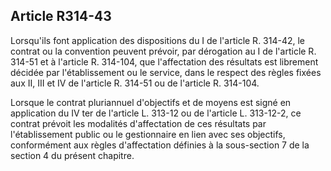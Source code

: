 ## Article R314-43

Lorsqu'ils font application des dispositions du I de l'article R. 314-42, le contrat ou la convention peuvent
prévoir, par dérogation au I de l'article R. 314-51 et à l'article R. 314-104, que l'affectation des résultats
est librement décidée par l'établissement ou le service, dans le respect des règles fixées aux II, III et IV de
l'article R. 314-51 ou de l'article R. 314-104.

Lorsque le contrat pluriannuel d'objectifs et de moyens est signé en application du IV ter de l'article
L. 313-12 ou de l'article L. 313-12-2, ce contrat prévoit les modalités d'affectation de ces résultats par
l'établissement public ou le gestionnaire en lien avec ses objectifs, conformément aux règles d'affectation
définies à la sous-section 7 de la section 4 du présent chapitre.

